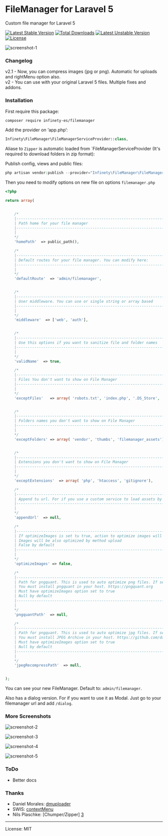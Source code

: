 # FileManager for Laravel 5

Custom file manager for Laravel 5   

[![Latest Stable Version](https://poser.pugx.org/infinety-es/filemanager/v/stable?format=flat-square)](https://packagist.org/packages/infinety-es/filemanager) [![Total Downloads](https://poser.pugx.org/infinety-es/filemanager/downloads?format=flat-square)](https://packagist.org/packages/infinety-es/filemanager) [![Latest Unstable Version](https://poser.pugx.org/infinety-es/filemanager/v/unstable?format=flat-square)](https://packagist.org/packages/infinety-es/filemanager) [![License](https://poser.pugx.org/infinety-es/filemanager/license?format=flat-square)](https://packagist.org/packages/infinety-es/filemanager)

![screenshot-1](https://cloud.githubusercontent.com/assets/74367/15646143/77016990-265c-11e6-9ecc-d82ae2c74f71.png)

### Changelog
v2.1 - Now, you can compress images (jpg or png). Automatic for uploads and rightMenu option also.   
v2 - You can use with your original Laravel 5 files. Multiple fixes and addons.


### Installation

First require this package:

```sh
composer require infinety-es/filemanager
```

Add the provider on ‘app.php’:
```php
Infinety\FileManager\FileManagerServiceProvider::class,
```

Aliase to `Zipper` is automatic loaded from `FileManagerServiceProvider (It's required to download folders in zip format): 


Publish config, views and public files:
```php
php artisan vendor:publish --provider="Infinety\FileManager\FileManagerServiceProvider"
```

Then you need to modify options on new file on options `filemanager.php`

```php
<?php

return array(


    /*
    |--------------------------------------------------------------------------
    | Path home for your file manager
    |--------------------------------------------------------------------------
    |
    */
    'homePath'  => public_path(),

    /*
    |--------------------------------------------------------------------------
    | Default routes for your file manager. You can modify here:
    |--------------------------------------------------------------------------
    |
    */
    'defaultRoute'  => 'admin/filemanager',


    /*
    |--------------------------------------------------------------------------
    | User middleware. You can use or single string or array based
    |--------------------------------------------------------------------------
    |
    */
    'middleware'  => ['web', 'auth'],


    /*
    |--------------------------------------------------------------------------
    | Use this options if you want to sanitize file and folder names
    |--------------------------------------------------------------------------
    |
    */
    'validName'  => true,

    /*
    |--------------------------------------------------------------------------
    | Files You don't want to show on File Manager
    |--------------------------------------------------------------------------
    |
    */
    'exceptFiles'   => array( 'robots.txt', 'index.php', '.DS_Store', '.Thumbs.db'),


    /*
    |--------------------------------------------------------------------------
    | Folders names you don't want to show on File Manager
    |--------------------------------------------------------------------------
    |
    */
    'exceptFolders' => array( 'vendor', 'thumbs', 'filemanager_assets'),


    /*
    |--------------------------------------------------------------------------
    | Extensions you don't want to show on File Manager
    |--------------------------------------------------------------------------
    |
    */
    'exceptExtensions'  => array( 'php', 'htaccess', 'gitignore'),

    /*
    |--------------------------------------------------------------------------
    | Append tu url. For if you use a custom service to load assets by url. Example here: http://stackoverflow.com/a/36351219/4042595
    |--------------------------------------------------------------------------
    |
    */
    'appendUrl'  => null,

    /*
    |--------------------------------------------------------------------------
    | If optimizeImages is set tu true, action to optimize images will be available under contextualMenu.
    | Images will be also optimized by method upload
    | False by default
    |--------------------------------------------------------------------------
    |
    */
    'optimizeImages' => false,

    /*
    |--------------------------------------------------------------------------
    | Path for pngquant. This is used to auto optimize png files. If set to null, FileManager will not optimize png files.
    | You must install pngquant in your host. https://pngquant.org
    | Must have optimizeImages option set to true
    | Null by default
    |--------------------------------------------------------------------------
    |
    */
    'pngquantPath'  => null,

    /*
    |--------------------------------------------------------------------------
    | Path for pngquant. This is used to auto optimize jpg files. If set to null, FileManager will not optimize jpg files.
    | You must install JPEG Archive in your host. https://github.com/danielgtaylor/jpeg-archive
    | Must have optimizeImages option set to true
    | Null by default
    |--------------------------------------------------------------------------
    |
    */
    'jpegRecompressPath'  => null,


);
```

You can see your new FileManager. Default to: `admin/filemanager`.

Also has a dialog version. For if you want to use it as Modal. Just go to your filemanager url and add `/dialog`.


### More Screenshots

![screenshot-2](https://cloud.githubusercontent.com/assets/74367/15646186/a05dfe2a-265c-11e6-8374-0e6673b23508.png)

![screenshot-3](https://cloud.githubusercontent.com/assets/74367/15646188/a0964168-265c-11e6-86fb-b17c9e781c28.png)

![screenshot-4](https://cloud.githubusercontent.com/assets/74367/15646187/a07894a6-265c-11e6-84b3-ff4b7cac3203.png)

![screenshot-5](https://cloud.githubusercontent.com/assets/74367/15646185/a03df24c-265c-11e6-9b0e-349bebd5d241.png)



### ToDo

 * Better docs

### Thanks
* Daniel Morales: [dmuploader][1]
* SWIS: [contextMenu][2]
* Nils Plaschke: [Chumper/Zipper] [3]

---- 
License: MIT




[1]:	https://github.com/danielm/uploader
[2]:	https://github.com/swisnl/jQuery-contextMenu
[3]:    https://github.com/Chumper/Zipper
